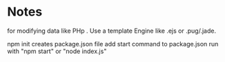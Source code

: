 # Notes

for modifying data like PHp . Use a template Engine like .ejs or .pug/.jade.

npm init creates package.json file
add start command to package.json
run with "npm start" or "node index.js"